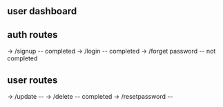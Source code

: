 ## user dashboard

## auth routes

-> /signup -- completed
-> /login -- completed
-> /forget password -- not completed

## user routes

-> /update --
-> /delete -- completed
-> /resetpassword --
